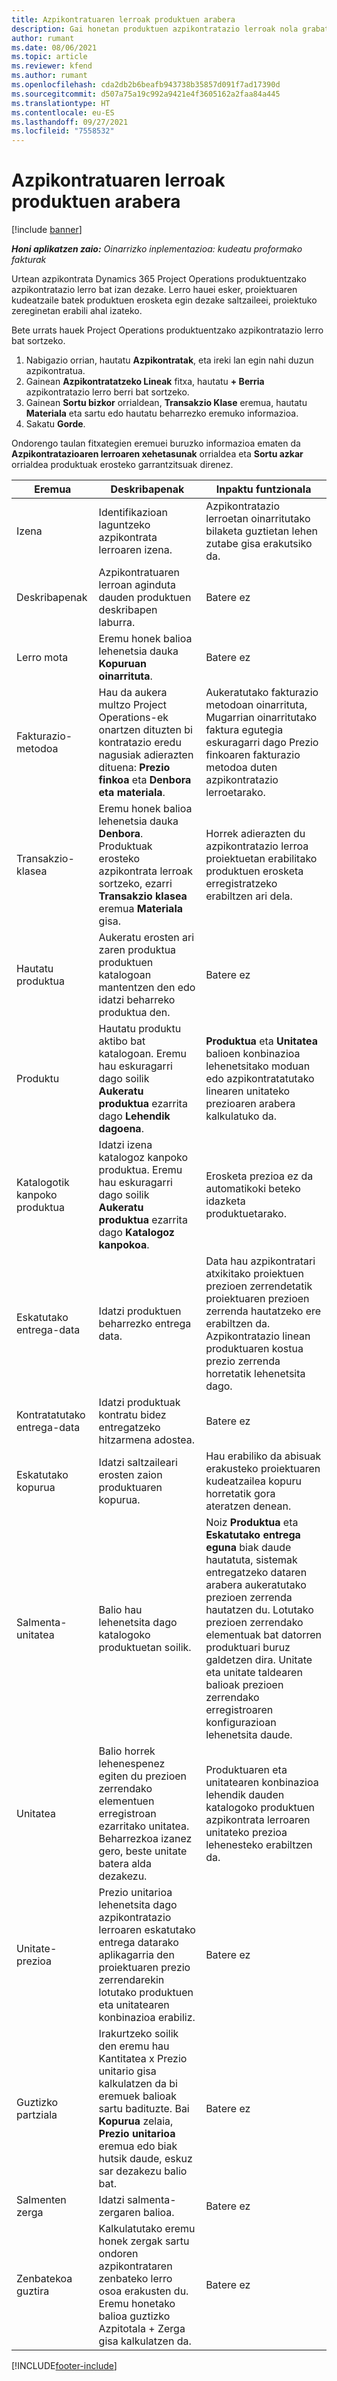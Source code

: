 ```yaml
---
title: Azpikontratuaren lerroak produktuen arabera
description: Gai honetan produktuen azpikontratazio lerroak nola grabatu eta saltzaileek produktuen erosketak erregistratzeko eremu desberdinak nola erabili azaltzen da.
author: rumant
ms.date: 08/06/2021
ms.topic: article
ms.reviewer: kfend
ms.author: rumant
ms.openlocfilehash: cda2db2b6beafb943738b35857d091f7ad17390d
ms.sourcegitcommit: d507a75a19c992a9421e4f3605162a2faa84a445
ms.translationtype: HT
ms.contentlocale: eu-ES
ms.lasthandoff: 09/27/2021
ms.locfileid: "7558532"
---
```

# <a name="subcontract-lines-for-products"></a>Azpikontratuaren lerroak produktuen arabera

[!include [banner](../../includes/dataverse-preview.md)]

_**Honi aplikatzen zaio:** Oinarrizko inplementazioa: kudeatu proformako fakturak_

Urtean azpikontrata Dynamics 365 Project Operations produktuentzako azpikontratazio lerro bat izan dezake. Lerro hauei esker, proiektuaren kudeatzaile batek produktuen erosketa egin dezake saltzaileei, proiektuko zereginetan erabili ahal izateko.

Bete urrats hauek Project Operations produktuentzako azpikontratazio lerro bat sortzeko.

1. Nabigazio orrian, hautatu **Azpikontratak**, eta ireki lan egin nahi duzun azpikontratua. 
2. Gainean **Azpikontratatzeko Lineak** fitxa, hautatu **+ Berria** azpikontratazio lerro berri bat sortzeko.
3. Gainean **Sortu bizkor** orrialdean, **Transakzio Klase** eremua, hautatu **Materiala** eta sartu edo hautatu beharrezko eremuko informazioa. 
4. Sakatu **Gorde**.

Ondorengo taulan fitxategien eremuei buruzko informazioa ematen da **Azpikontratazioaren lerroaren xehetasunak** orrialdea eta **Sortu azkar** orrialdea produktuak erosteko garrantzitsuak direnez.

| Eremua | Deskribapenak | Inpaktu funtzionala|
| ----- | ----------- | ----------- |
| Izena | Identifikazioan laguntzeko azpikontrata lerroaren izena. |Azpikontratazio lerroetan oinarritutako bilaketa guztietan lehen zutabe gisa erakutsiko da.
| Deskribapenak | Azpikontratuaren lerroan aginduta dauden produktuen deskribapen laburra. | Batere ez |
| Lerro mota | Eremu honek balioa lehenetsia dauka **Kopuruan oinarrituta**. |Batere ez |
| Fakturazio-metodoa | Hau da aukera multzo Project Operations-ek onartzen dituzten bi kontratazio eredu nagusiak adierazten dituena: **Prezio finkoa** eta **Denbora eta materiala**. | Aukeratutako fakturazio metodoan oinarrituta, Mugarrian oinarritutako faktura egutegia eskuragarri dago Prezio finkoaren fakturazio metodoa duten azpikontratazio lerroetarako. |
| Transakzio-klasea |Eremu honek balioa lehenetsia dauka **Denbora**. Produktuak erosteko azpikontrata lerroak sortzeko, ezarri **Transakzio klasea** eremua **Materiala** gisa.  | Horrek adierazten du azpikontratazio lerroa proiektuetan erabilitako produktuen erosketa erregistratzeko erabiltzen ari dela. |
| Hautatu produktua | Aukeratu erosten ari zaren produktua produktuen katalogoan mantentzen den edo idatzi beharreko produktua den. |Batere ez |
| Produktu | Hautatu produktu aktibo bat katalogoan. Eremu hau eskuragarri dago soilik **Aukeratu produktua** ezarrita dago **Lehendik dagoena**. |**Produktua** eta **Unitatea** balioen konbinazioa lehenetsitako moduan edo azpikontratatutako linearen unitateko prezioaren arabera kalkulatuko da.
| Katalogotik kanpoko produktua | Idatzi izena katalogoz kanpoko produktua. Eremu hau eskuragarri dago soilik **Aukeratu produktua** ezarrita dago **Katalogoz kanpokoa**.  |Erosketa prezioa ez da automatikoki beteko idazketa produktuetarako.|
| Eskatutako entrega-data | Idatzi produktuen beharrezko entrega data.| Data hau azpikontratari atxikitako proiektuen prezioen zerrendetatik proiektuaren prezioen zerrenda hautatzeko ere erabiltzen da. Azpikontratazio linean produktuaren kostua prezio zerrenda horretatik lehenetsita dago. |
| Kontratatutako entrega-data | Idatzi produktuak kontratu bidez entregatzeko hitzarmena adostea.  |Batere ez|
| Eskatutako kopurua | Idatzi saltzaileari erosten zaion produktuaren kopurua.| Hau erabiliko da abisuak erakusteko proiektuaren kudeatzailea kopuru horretatik gora ateratzen denean.|
| Salmenta-unitatea | Balio hau lehenetsita dago katalogoko produktuetan soilik. |Noiz **Produktua** eta **Eskatutako entrega eguna** biak daude hautatuta, sistemak entregatzeko dataren arabera aukeratutako prezioen zerrenda hautatzen du. Lotutako prezioen zerrendako elementuak bat datorren produktuari buruz galdetzen dira. Unitate eta unitate taldearen balioak prezioen zerrendako erregistroaren konfigurazioan lehenetsita daude. |
| Unitatea | Balio horrek lehenespenez egiten du prezioen zerrendako elementuen erregistroan ezarritako unitatea. Beharrezkoa izanez gero, beste unitate batera alda dezakezu.| Produktuaren eta unitatearen konbinazioa lehendik dauden katalogoko produktuen azpikontrata lerroaren unitateko prezioa lehenesteko erabiltzen da. |
| Unitate-prezioa | Prezio unitarioa lehenetsita dago azpikontratazio lerroaren eskatutako entrega datarako aplikagarria den proiektuaren prezio zerrendarekin lotutako produktuen eta unitatearen konbinazioa erabiliz.  |Batere ez |
| Guztizko partziala | Irakurtzeko soilik den eremu hau Kantitatea x Prezio unitario gisa kalkulatzen da bi eremuek balioak sartu badituzte. Bai **Kopurua** zelaia, **Prezio unitarioa** eremua edo biak hutsik daude, eskuz sar dezakezu balio bat.  |Batere ez |
| Salmenten zerga | Idatzi salmenta-zergaren balioa. |Batere ez |
| Zenbatekoa guztira | Kalkulatutako eremu honek zergak sartu ondoren azpikontrataren zenbateko lerro osoa erakusten du. Eremu honetako balioa guztizko Azpitotala + Zerga gisa kalkulatzen da. |Batere ez |


[!INCLUDE[footer-include](../../includes/footer-banner.md)]
